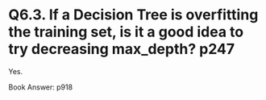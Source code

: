 # Q6.3. If a Decision Tree is overfitting the training set, is it a good idea to try decreasing max_depth? p247

Yes.

Book Answer: p918
